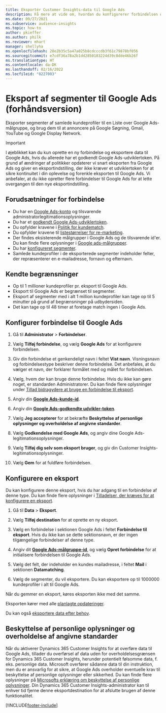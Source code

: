 ```yaml
---
title: Eksportér Customer Insights-data til Google Ads
description: Få mere at vide om, hvordan du konfigurerer forbindelsen og eksporterer til Google Ads.
ms.date: 09/27/2021
ms.subservice: audience-insights
ms.topic: how-to
author: pkieffer
ms.author: philk
ms.reviewer: mhart
manager: shellyha
ms.openlocfilehash: 28e2b35c5a47a025b8cdcccdb3f61c79878bf056
ms.sourcegitcommit: e7cdf36a78a2b1dd2850183224d39c8dde46b26f
ms.translationtype: HT
ms.contentlocale: da-DK
ms.lasthandoff: 02/16/2022
ms.locfileid: "8227003"
---
```

# <a name="export-segments-to-google-ads-preview"></a>Eksport af segmenter til Google Ads (forhåndsversion)

Eksporter segmenter af samlede kundeprofiler til en Liste over Google Ads-målgruppe, og brug dem til at annoncere på Google Søgning, Gmail, YouTube og Google Display Network. 

> [!IMPORTANT]
> I øjeblikket kan du kun oprette en ny forbindelse og eksportere data til Google Ads, hvis du allerede har et godkendt Google Ads-udviklertoken. På grund af ændringer af politikker opdaterer vi snart eksporten fra Google Ads og giver en eksportindstilling, der ikke kræver et udviklertoken for at sikre kontinuitet i din oplevelse og forenkle eksporten til Google Ads. Vi anbefaler, at du ikke opretter flere forbindelser til Google Ads for at lette overgangen til den nye eksportindstilling.

## <a name="prerequisites-for-connection"></a>Forudsætninger for forbindelse

-   Du har en [Google Ads-konto](https://ads.google.com/) og tilsvarende administratorlegitimationsoplysninger.
-   Du har et [godkendt Google Ads-udviklertoken](https://developers.google.com/google-ads/api/docs/first-call/dev-token). 
-   Du opfylder kravene i [Politik for kundematch](https://support.google.com/adspolicy/answer/6299717).
-   Du opfylder kravene til [listestørrelser for re-marketing](https://support.google.com/google-ads/answer/7558048).
-   Der findes eksisterende målgrupper i Google Ads og de tilsvarende id'er. Du kan finde flere oplysninger i [Google ads-målgrupper](https://support.google.com/google-ads/answer/7558048?hl=en#:~:text=Audience%20lists%20is%20a%20section,Display%20Network%20through%20remarketing%20campaigns.).
-   Du har [konfigureret segmenter](segments.md).
-   Samlede kundeprofiler i de eksporterede segmenter indeholder felter, der repræsenterer en e-mailadresse, fornavn og efternavn.

## <a name="known-limitations"></a>Kendte begrænsninger

- Op til 1 millioner kundeprofiler pr. eksport til Google Ads.
- Eksport til Google Ads er begrænset til segmenter.
- Eksport af segmenter med i alt 1 million kundeprofiler kan tage op til 5 minutter på grund af begrænsninger på udbydersiden. 
- Det kan tage op til 48 timer at foretage match ingen i Google Ads.

## <a name="set-up-connection-to-google-ads"></a>Konfigurer forbindelse til Google Ads

1. Gå til **Administrator** > **Forbindelser**.

1. Vælg **Tilføj forbindelse**, og vælg **Google Ads** for at konfigurere forbindelsen.

1. Giv din forbindelse et genkendeligt navn i feltet **Vist navn**. Visningsnavn og forbindelsestype beskriver denne forbindelse. Det anbefales, at du vælger et navn, der forklarer formålet med og målet for forbindelsen.

1. Vælg, hvem der kan bruge denne forbindelse. Hvis du ikke kan gøre noget, er standarden Administratorer. Du kan finde flere oplysninger under [Tillad bidragydere at bruge en forbindelse til eksport](connections.md#allow-contributors-to-use-a-connection-for-exports).

1. Angiv din **[Google Ads-kunde-id](https://support.google.com/google-ads/answer/1704344)**.

1. Angiv din **[Google Ads-godkendte udvikler-token](https://developers.google.com/google-ads/api/docs/first-call/dev-token)**.

1. Vælg **Jeg accepterer** for at bekræfte **Beskyttelse af personlige oplysninger og overholdelse af angivne standarder**.

1. Vælg **Godkendelse med Google Ads**, og angiv dine Google Ads-legitimationsoplysninger.

1. Vælg **Tilføj dig selv som eksport bruger**, og giv din Customer Insights-legitimationsoplysninger.

1. Vælg **Gem** for at fuldføre forbindelsen. 

## <a name="configure-an-export"></a>Konfigurere en eksport

Du kan konfigurere denne eksport, hvis du har adgang til en forbindelse af denne type. Du kan finde flere oplysninger i [Tilladelser, der kræves for at konfigurere en eksport](export-destinations.md#set-up-a-new-export).

1. Gå til **Data** > **Eksport**.

1. Vælg **Tilføj destination** for at oprette en ny eksport.

1. Vælg en forbindelse i sektionen Google Ads i feltet **Forbindelse til eksport**. Hvis du ikke kan se dette sektionsnavn, er der ingen tilgængelige forbindelser af denne type.

1. Angiv dit **[Google Ads-målgruppe-id](https://support.google.com/google-ads/answer/7558048?hl=en#:~:text=Audience%20lists%20is%20a%20section,Display%20Network%20through%20remarketing%20campaigns.)**, og vælg **Opret forbindelse** for at initialisere forbindelsen til Google Ads.

1. Vælg det felt, der indeholder en kundes mailadresse, i feltet **Mail** i sektionen **Datamatching**.

1. Vælg de segmenter, du vil eksportere. Du kan eksportere op til 1000000 kundeprofiler i alt til Google Ads.

Når du gemmer en eksport, køres eksporten ikke med det samme.

Eksporten kører med alle [planlagte opdateringer](system.md#schedule-tab). 

Du kan også [eksportere data efter behov](export-destinations.md#run-exports-on-demand). 

## <a name="data-privacy-and-compliance"></a>Beskyttelse af personlige oplysninger og overholdelse af angivne standarder

Når du aktiverer Dynamics 365 Customer Insights for at overføre data til Google Ads, tillader du overførsel af data uden for overholdelsesgrænsen for Dynamics 365 Customer Insights, herunder potentielt følsomme data, f. eks. personlige data. Microsoft overfører sådanne data til din instruktion, men du er ansvarlig for at sikre, at Google Ads overholder eventuelle krav til beskyttelse af personlige oplysninger eller sikkerhed. Du kan finde flere oplysninger på [Microsofts erklæring om beskyttelse af personlige oplysninger](https://go.microsoft.com/fwlink/?linkid=396732).
Din Dynamics 365 Customer Insights-administrator kan til enhver tid fjerne denne eksportdestination for at afslutte brugen af denne funktionalitet.


[!INCLUDE[footer-include](../includes/footer-banner.md)]
